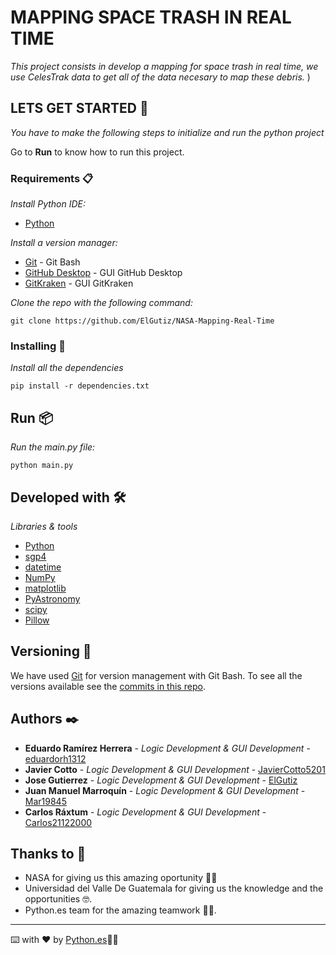 # MAPPING SPACE TRASH IN REAL TIME

_This project consists in develop a mapping for space trash in real time, we use CelesTrak data to get all of the data necesary to map these debris._
)

## LETS GET STARTED 🚀

_You have to make the following steps to initialize and run the python project_

Go to **Run** to know how to run this project.


### Requirements 📋

_Install Python IDE:_

* [Python](https://www.python.org/)

_Install a version manager:_

* [Git](https://git-scm.com/) - Git Bash
* [GitHub Desktop](https://desktop.github.com/) - GUI GitHub Desktop
* [GitKraken](https://desktop.github.com/) - GUI GitKraken

_Clone the repo with the following command:_

```
git clone https://github.com/ElGutiz/NASA-Mapping-Real-Time
```

### Installing 🔧

_Install all the dependencies_

```
pip install -r dependencies.txt
```


## Run 📦

_Run the main.py file:_

```
python main.py
```

## Developed with 🛠️

_Libraries & tools_

* [Python](https://www.python.org/)
* [sgp4](https://pypi.org/project/sgp4/)
* [datetime](https://docs.python.org/3/library/datetime.html)
* [NumPy](https://numpy.org/)
* [matplotlib](https://matplotlib.org/)
* [PyAstronomy](https://pyastronomy.readthedocs.io/en/latest/)
* [scipy](https://www.scipy.org/)
* [Pillow](https://pillow.readthedocs.io/en/stable/)


## Versioning 📌

We have used [Git](https://git-scm.com/) for version management with Git Bash. To see all the versions available see the [commits in this repo](https://github.com/ElGutiz/NASA-Mapping-Real-Time).

## Authors ✒️


* **Eduardo Ramírez Herrera** - *Logic Development & GUI Development* - [eduardorh1312](https://github.com/eduardorh1312)
* **Javier Cotto** - *Logic Development & GUI Development* - [JavierCotto5201](https://github.com/JavierCotto5201) 
* **Jose Gutierrez** - *Logic Development & GUI Development* - [ElGutiz](https://github.com/ElGutiz) 
* **Juan Manuel Marroquín** - *Logic Development & GUI Development* - [Mar19845](https://github.com/Mar19845) 
* **Carlos Ráxtum** - *Logic Development & GUI Development* - [Carlos21122000](https://github.com/Carlos21122000)  

## Thanks to 🎁

* NASA for giving us this amazing oportunity 📢🚀
* Universidad del Valle De Guatemala for giving us the knowledge and the opportunities 🤓. 
* Python.es team for the amazing teamwork 👨‍💻.

---
⌨️ with ❤️ by [Python.es](https://github.com/ElGutiz/NASA-Mapping-Real-Time)👨‍💻
